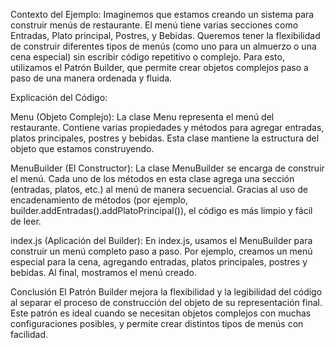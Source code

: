 Contexto del Ejemplo:
Imaginemos que estamos creando un sistema para construir menús de restaurante. El menú tiene varias secciones como Entradas, Plato principal, Postres, y Bebidas. Queremos tener la flexibilidad de construir diferentes tipos de menús (como uno para un almuerzo o una cena especial) sin escribir código repetitivo o complejo. Para esto, utilizamos el Patrón Builder, que permite crear objetos complejos paso a paso de una manera ordenada y fluida.

Explicación del Código:

Menu (Objeto Complejo):
La clase Menu representa el menú del restaurante. Contiene varias propiedades y métodos para agregar entradas, platos principales, postres y bebidas. Esta clase mantiene la estructura del objeto que estamos construyendo.

MenuBuilder (El Constructor):
La clase MenuBuilder se encarga de construir el menú. Cada uno de los métodos en esta clase agrega una sección (entradas, platos, etc.) al menú de manera secuencial. Gracias al uso de encadenamiento de métodos (por ejemplo, builder.addEntradas().addPlatoPrincipal()), el código es más limpio y fácil de leer.

index.js (Aplicación del Builder):
En index.js, usamos el MenuBuilder para construir un menú completo paso a paso. Por ejemplo, creamos un menú especial para la cena, agregando entradas, platos principales, postres y bebidas. Al final, mostramos el menú creado.

Conclusión
El Patrón Builder mejora la flexibilidad y la legibilidad del código al separar el proceso de construcción del objeto de su representación final. Este patrón es ideal cuando se necesitan objetos complejos con muchas configuraciones posibles, y permite crear distintos tipos de menús con facilidad.

